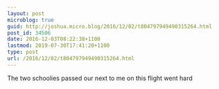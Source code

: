 ```yaml
---
layout: post
microblog: true
guid: http://joshua.micro.blog/2016/12/02/t804797949490315264.html
post_id: 34506
date: 2016-12-03T08:22:38+1100
lastmod: 2019-07-30T17:41:20+1100
type: post
url: /2016/12/02/t804797949490315264.html
---
```

The two schoolies passed our next to me on this flight went hard
